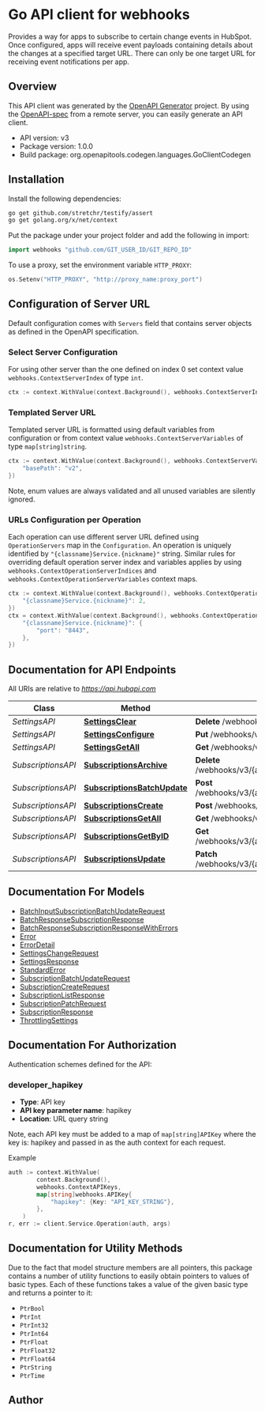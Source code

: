 # Go API client for webhooks

Provides a way for apps to subscribe to certain change events in HubSpot. Once configured, apps will receive event payloads containing details about the changes at a specified target URL. There can only be one target URL for receiving event notifications per app.

## Overview
This API client was generated by the [OpenAPI Generator](https://openapi-generator.tech) project.  By using the [OpenAPI-spec](https://www.openapis.org/) from a remote server, you can easily generate an API client.

- API version: v3
- Package version: 1.0.0
- Build package: org.openapitools.codegen.languages.GoClientCodegen

## Installation

Install the following dependencies:

```sh
go get github.com/stretchr/testify/assert
go get golang.org/x/net/context
```

Put the package under your project folder and add the following in import:

```go
import webhooks "github.com/GIT_USER_ID/GIT_REPO_ID"
```

To use a proxy, set the environment variable `HTTP_PROXY`:

```go
os.Setenv("HTTP_PROXY", "http://proxy_name:proxy_port")
```

## Configuration of Server URL

Default configuration comes with `Servers` field that contains server objects as defined in the OpenAPI specification.

### Select Server Configuration

For using other server than the one defined on index 0 set context value `webhooks.ContextServerIndex` of type `int`.

```go
ctx := context.WithValue(context.Background(), webhooks.ContextServerIndex, 1)
```

### Templated Server URL

Templated server URL is formatted using default variables from configuration or from context value `webhooks.ContextServerVariables` of type `map[string]string`.

```go
ctx := context.WithValue(context.Background(), webhooks.ContextServerVariables, map[string]string{
	"basePath": "v2",
})
```

Note, enum values are always validated and all unused variables are silently ignored.

### URLs Configuration per Operation

Each operation can use different server URL defined using `OperationServers` map in the `Configuration`.
An operation is uniquely identified by `"{classname}Service.{nickname}"` string.
Similar rules for overriding default operation server index and variables applies by using `webhooks.ContextOperationServerIndices` and `webhooks.ContextOperationServerVariables` context maps.

```go
ctx := context.WithValue(context.Background(), webhooks.ContextOperationServerIndices, map[string]int{
	"{classname}Service.{nickname}": 2,
})
ctx = context.WithValue(context.Background(), webhooks.ContextOperationServerVariables, map[string]map[string]string{
	"{classname}Service.{nickname}": {
		"port": "8443",
	},
})
```

## Documentation for API Endpoints

All URIs are relative to *https://api.hubapi.com*

Class | Method | HTTP request | Description
------------ | ------------- | ------------- | -------------
*SettingsAPI* | [**SettingsClear**](docs/SettingsAPI.md#settingsclear) | **Delete** /webhooks/v3/{appId}/settings | 
*SettingsAPI* | [**SettingsConfigure**](docs/SettingsAPI.md#settingsconfigure) | **Put** /webhooks/v3/{appId}/settings | 
*SettingsAPI* | [**SettingsGetAll**](docs/SettingsAPI.md#settingsgetall) | **Get** /webhooks/v3/{appId}/settings | 
*SubscriptionsAPI* | [**SubscriptionsArchive**](docs/SubscriptionsAPI.md#subscriptionsarchive) | **Delete** /webhooks/v3/{appId}/subscriptions/{subscriptionId} | 
*SubscriptionsAPI* | [**SubscriptionsBatchUpdate**](docs/SubscriptionsAPI.md#subscriptionsbatchupdate) | **Post** /webhooks/v3/{appId}/subscriptions/batch/update | 
*SubscriptionsAPI* | [**SubscriptionsCreate**](docs/SubscriptionsAPI.md#subscriptionscreate) | **Post** /webhooks/v3/{appId}/subscriptions | 
*SubscriptionsAPI* | [**SubscriptionsGetAll**](docs/SubscriptionsAPI.md#subscriptionsgetall) | **Get** /webhooks/v3/{appId}/subscriptions | 
*SubscriptionsAPI* | [**SubscriptionsGetByID**](docs/SubscriptionsAPI.md#subscriptionsgetbyid) | **Get** /webhooks/v3/{appId}/subscriptions/{subscriptionId} | 
*SubscriptionsAPI* | [**SubscriptionsUpdate**](docs/SubscriptionsAPI.md#subscriptionsupdate) | **Patch** /webhooks/v3/{appId}/subscriptions/{subscriptionId} | 


## Documentation For Models

 - [BatchInputSubscriptionBatchUpdateRequest](docs/BatchInputSubscriptionBatchUpdateRequest.md)
 - [BatchResponseSubscriptionResponse](docs/BatchResponseSubscriptionResponse.md)
 - [BatchResponseSubscriptionResponseWithErrors](docs/BatchResponseSubscriptionResponseWithErrors.md)
 - [Error](docs/Error.md)
 - [ErrorDetail](docs/ErrorDetail.md)
 - [SettingsChangeRequest](docs/SettingsChangeRequest.md)
 - [SettingsResponse](docs/SettingsResponse.md)
 - [StandardError](docs/StandardError.md)
 - [SubscriptionBatchUpdateRequest](docs/SubscriptionBatchUpdateRequest.md)
 - [SubscriptionCreateRequest](docs/SubscriptionCreateRequest.md)
 - [SubscriptionListResponse](docs/SubscriptionListResponse.md)
 - [SubscriptionPatchRequest](docs/SubscriptionPatchRequest.md)
 - [SubscriptionResponse](docs/SubscriptionResponse.md)
 - [ThrottlingSettings](docs/ThrottlingSettings.md)


## Documentation For Authorization


Authentication schemes defined for the API:
### developer_hapikey

- **Type**: API key
- **API key parameter name**: hapikey
- **Location**: URL query string

Note, each API key must be added to a map of `map[string]APIKey` where the key is: hapikey and passed in as the auth context for each request.

Example

```go
auth := context.WithValue(
		context.Background(),
		webhooks.ContextAPIKeys,
		map[string]webhooks.APIKey{
			"hapikey": {Key: "API_KEY_STRING"},
		},
	)
r, err := client.Service.Operation(auth, args)
```


## Documentation for Utility Methods

Due to the fact that model structure members are all pointers, this package contains
a number of utility functions to easily obtain pointers to values of basic types.
Each of these functions takes a value of the given basic type and returns a pointer to it:

* `PtrBool`
* `PtrInt`
* `PtrInt32`
* `PtrInt64`
* `PtrFloat`
* `PtrFloat32`
* `PtrFloat64`
* `PtrString`
* `PtrTime`

## Author



